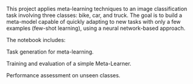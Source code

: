 This project applies meta-learning techniques to an image classification task involving three classes: bike, car, and truck.
The goal is to build a meta-model capable of quickly adapting to new tasks with only a few examples (few-shot learning), using a neural network-based approach.

The notebook includes:

Task generation for meta-learning.

Training and evaluation of a simple Meta-Learner.

Performance assessment on unseen classes.
